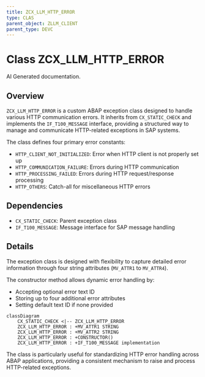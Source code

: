 ```yaml
---
title: ZCX_LLM_HTTP_ERROR
type: CLAS
parent_object: ZLLM_CLIENT
parent_type: DEVC
---
```


# Class ZCX_LLM_HTTP_ERROR

AI Generated documentation.

## Overview

`ZCX_LLM_HTTP_ERROR` is a custom ABAP exception class designed to handle various HTTP communication errors. It inherits from `CX_STATIC_CHECK` and implements the `IF_T100_MESSAGE` interface, providing a structured way to manage and communicate HTTP-related exceptions in SAP systems.

The class defines four primary error constants:

- `HTTP_CLIENT_NOT_INITIALIZED`: Error when HTTP client is not properly set up
- `HTTP_COMMUNICATION_FAILURE`: Errors during HTTP communication
- `HTTP_PROCESSING_FAILED`: Errors during HTTP request/response processing
- `HTTP_OTHERS`: Catch-all for miscellaneous HTTP errors

## Dependencies

- `CX_STATIC_CHECK`: Parent exception class
- `IF_T100_MESSAGE`: Message interface for SAP message handling

## Details

The exception class is designed with flexibility to capture detailed error information through four string attributes (`MV_ATTR1` to `MV_ATTR4`).

The constructor method allows dynamic error handling by:

- Accepting optional error text ID
- Storing up to four additional error attributes
- Setting default text ID if none provided

```mermaid
classDiagram
    CX_STATIC_CHECK <|-- ZCX_LLM_HTTP_ERROR
    ZCX_LLM_HTTP_ERROR : +MV_ATTR1 STRING
    ZCX_LLM_HTTP_ERROR : +MV_ATTR2 STRING
    ZCX_LLM_HTTP_ERROR : +CONSTRUCTOR()
    ZCX_LLM_HTTP_ERROR : +IF_T100_MESSAGE implementation
```

The class is particularly useful for standardizing HTTP error handling across ABAP applications, providing a consistent mechanism to raise and process HTTP-related exceptions.
